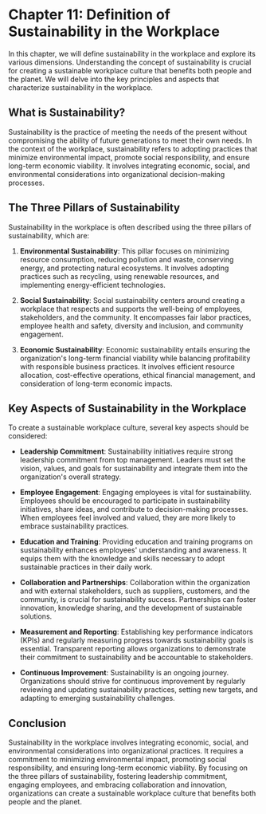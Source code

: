 Chapter 11: Definition of Sustainability in the Workplace
=========================================================

In this chapter, we will define sustainability in the workplace and explore its various dimensions. Understanding the concept of sustainability is crucial for creating a sustainable workplace culture that benefits both people and the planet. We will delve into the key principles and aspects that characterize sustainability in the workplace.

**What is Sustainability?**
---------------------------

Sustainability is the practice of meeting the needs of the present without compromising the ability of future generations to meet their own needs. In the context of the workplace, sustainability refers to adopting practices that minimize environmental impact, promote social responsibility, and ensure long-term economic viability. It involves integrating economic, social, and environmental considerations into organizational decision-making processes.

**The Three Pillars of Sustainability**
---------------------------------------

Sustainability in the workplace is often described using the three pillars of sustainability, which are:

1. **Environmental Sustainability**: This pillar focuses on minimizing resource consumption, reducing pollution and waste, conserving energy, and protecting natural ecosystems. It involves adopting practices such as recycling, using renewable resources, and implementing energy-efficient technologies.

2. **Social Sustainability**: Social sustainability centers around creating a workplace that respects and supports the well-being of employees, stakeholders, and the community. It encompasses fair labor practices, employee health and safety, diversity and inclusion, and community engagement.

3. **Economic Sustainability**: Economic sustainability entails ensuring the organization's long-term financial viability while balancing profitability with responsible business practices. It involves efficient resource allocation, cost-effective operations, ethical financial management, and consideration of long-term economic impacts.

**Key Aspects of Sustainability in the Workplace**
--------------------------------------------------

To create a sustainable workplace culture, several key aspects should be considered:

* **Leadership Commitment**: Sustainability initiatives require strong leadership commitment from top management. Leaders must set the vision, values, and goals for sustainability and integrate them into the organization's overall strategy.

* **Employee Engagement**: Engaging employees is vital for sustainability. Employees should be encouraged to participate in sustainability initiatives, share ideas, and contribute to decision-making processes. When employees feel involved and valued, they are more likely to embrace sustainability practices.

* **Education and Training**: Providing education and training programs on sustainability enhances employees' understanding and awareness. It equips them with the knowledge and skills necessary to adopt sustainable practices in their daily work.

* **Collaboration and Partnerships**: Collaboration within the organization and with external stakeholders, such as suppliers, customers, and the community, is crucial for sustainability success. Partnerships can foster innovation, knowledge sharing, and the development of sustainable solutions.

* **Measurement and Reporting**: Establishing key performance indicators (KPIs) and regularly measuring progress towards sustainability goals is essential. Transparent reporting allows organizations to demonstrate their commitment to sustainability and be accountable to stakeholders.

* **Continuous Improvement**: Sustainability is an ongoing journey. Organizations should strive for continuous improvement by regularly reviewing and updating sustainability practices, setting new targets, and adapting to emerging sustainability challenges.

**Conclusion**
--------------

Sustainability in the workplace involves integrating economic, social, and environmental considerations into organizational practices. It requires a commitment to minimizing environmental impact, promoting social responsibility, and ensuring long-term economic viability. By focusing on the three pillars of sustainability, fostering leadership commitment, engaging employees, and embracing collaboration and innovation, organizations can create a sustainable workplace culture that benefits both people and the planet.
